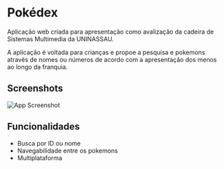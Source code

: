 
# Pokédex

Aplicação web criada para apresentação como avalização da cadeira de Sistemas Multimedia da UNINASSAU.

A aplicação é voltada para crianças e propoe a pesquisa e pokemons através de nomes ou números de acordo com a apresentação dos menos ao longo da franquia.


## Screenshots

![App Screenshot](https://raw.githubusercontent.com/Noltim/Pokedex/develop/Imagens/Captura%20de%20tela%20de%202023-10-17%2017-18-58.png)


## Funcionalidades

- Busca por ID ou nome
- Navegabilidade entre os pokemons
- Multiplataforma


